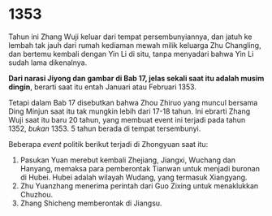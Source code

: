# 1353

Tahun ini Zhang Wuji keluar dari tempat persembunyiannya, dan jatuh ke lembah tak jauh dari rumah kediaman mewah milik keluarga Zhu Changling, dan bertemu 
kembali dengan Yin Li di situ, tanpa menyadari bahwa Yin Li sudah lama dikenalnya.

**Dari narasi Jiyong dan gambar di Bab 17, jelas sekali saat itu adalah musim dingin**, berarti saat itu entah Januari atau Februari 1353.

Tetapi dalam Bab 17 disebutkan bahwa Zhou Zhiruo yang muncul bersama Ding Minjun saat itu tak mungkin lebih dari 17-18 tahun. Ini ebrarti Zhang Wuji 
saat itu baru 20 tahun, yang membuat event ini terjadi pada tahun 1352, _bukan_ 1353. 5 tahun berada di tempat tersembunyi.



Beberapa _event_ politik berikut terjadi di Zhongyuan saat itu:

1. Pasukan Yuan merebut kembali Zhejiang, Jiangxi, Wuchang dan Hanyang, memaksa para pemberontak Tianwan untuk menjadi buronan di Hubei.
   Hubei adalah wilayah Wudang, yang termasuk Xiangyang.
2. Zhu Yuanzhang menerima perintah dari Guo Zixing untuk menaklukkan Chuzhou.
3. Zhang Shicheng memberontak di Jiangsu.







